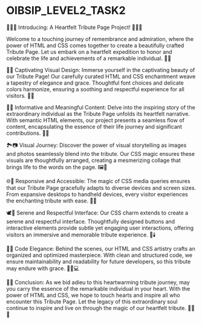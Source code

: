 # OIBSIP_LEVEL2_TASK2

🌟✨🌺 Introducing: A Heartfelt Tribute Page Project! 🌺✨🌟

Welcome to a touching journey of remembrance and admiration, where the power of HTML and CSS comes together to create a beautifully crafted Tribute Page. Let us embark on a heartfelt expedition to honor and celebrate the life and achievements of a remarkable individual. 📜🎉

🌼📜 Captivating Visual Design: Immerse yourself in the captivating beauty of our Tribute Page! Our carefully curated HTML and CSS enchantment weave a tapestry of elegance and grace. Thoughtful font choices and delicate colors harmonize, ensuring a soothing and respectful experience for all visitors. 🌺💫

🌸🌟 Informative and Meaningful Content: Delve into the inspiring story of the extraordinary individual as the Tribute Page unfolds its heartfelt narrative. With semantic HTML elements, our project presents a seamless flow of content, encapsulating the essence of their life journey and significant contributions. 📖🌿

🏞️📷 Visual Journey: Discover the power of visual storytelling as images and photos seamlessly blend into the tribute. Our CSS magic ensures these visuals are thoughtfully arranged, creating a mesmerizing collage that brings life to the words on the page. 🖼️🌅

🌐🌈 Responsive and Accessible: The magic of CSS media queries ensures that our Tribute Page gracefully adapts to diverse devices and screen sizes. From expansive desktops to handheld devices, every visitor experiences the enchanting tribute with ease. 🌟📱

🕊️💭 Serene and Respectful Interface: Our CSS charm extends to create a serene and respectful interface. Thoughtfully designed buttons and interactive elements provide subtle yet engaging user interactions, offering visitors an immersive and memorable tribute experience. 💫🕯️

🌟📜 Code Elegance: Behind the scenes, our HTML and CSS artistry crafts an organized and optimized masterpiece. With clean and structured code, we ensure maintainability and readability for future developers, so this tribute may endure with grace. 🧙‍♂️💻

🎉🌺 Conclusion: As we bid adieu to this heartwarming tribute journey, may you carry the essence of the remarkable individual in your heart. With the power of HTML and CSS, we hope to touch hearts and inspire all who encounter this Tribute Page. Let the legacy of this extraordinary soul continue to inspire and live on through the magic of our heartfelt tribute. 🌟✨🌼

